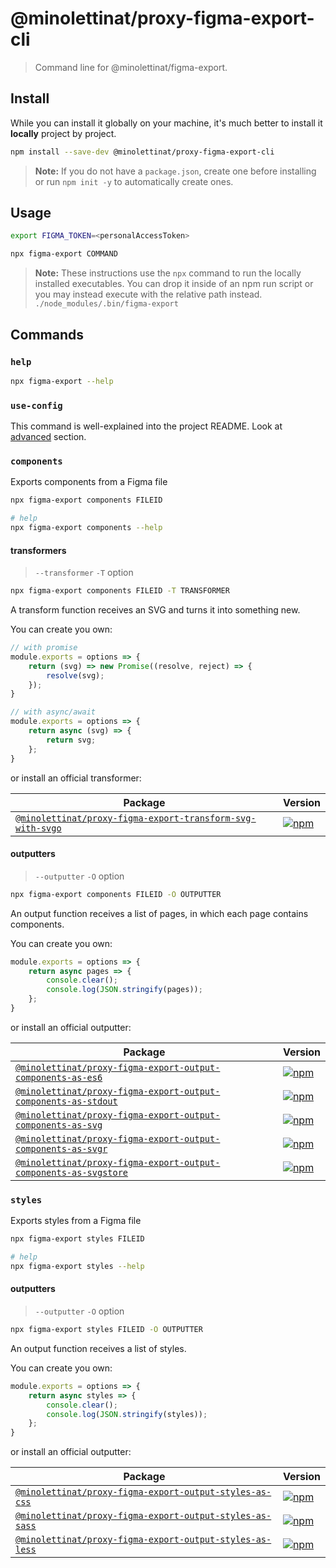 
# @minolettinat/proxy-figma-export-cli

> Command line for @minolettinat/figma-export.

## Install

While you can install it globally on your machine, it's much better to install it **locally** project by project.

```sh
npm install --save-dev @minolettinat/proxy-figma-export-cli
```

> **Note:** If you do not have a `package.json`, create one before installing or run `npm init -y` to automatically create ones.


## Usage

```sh
export FIGMA_TOKEN=<personalAccessToken>

npx figma-export COMMAND
```

> **Note:** These instructions use the `npx` command to run the locally installed executables. You can drop it inside of an npm run script or you may instead execute with the relative path instead. `./node_modules/.bin/figma-export`

## Commands


### `help`

```sh
npx figma-export --help
```


### `use-config`

This command is well-explained into the project README. Look at [advanced](/README.md#advanced) section.


### `components`

Exports components from a Figma file

```sh
npx figma-export components FILEID

# help
npx figma-export components --help
```

#### transformers

> `--transformer` `-T` option

```sh
npx figma-export components FILEID -T TRANSFORMER
```

A transform function receives an SVG and turns it into something new.

You can create you own:

```ts
// with promise
module.exports = options => {
    return (svg) => new Promise((resolve, reject) => {
        resolve(svg);
    });
}
```

```ts
// with async/await
module.exports = options => {
    return async (svg) => {
        return svg;
    };
}
```

or install an official transformer:

| Package | Version |
|---------|---------|
| [`@minolettinat/proxy-figma-export-transform-svg-with-svgo`](/packages/transform-svg-with-svgo) | [![npm](https://img.shields.io/npm/v/@minolettinat/proxy-figma-export-transform-svg-with-svgo.svg?maxAge=3600)](https://www.npmjs.com/package/@minolettinat/proxy-figma-export-transform-svg-with-svgo) |


#### outputters

> `--outputter` `-O` option

```sh
npx figma-export components FILEID -O OUTPUTTER
```

An output function receives a list of pages, in which each page contains components.

You can create you own:

```ts
module.exports = options => {
    return async pages => {
        console.clear();
        console.log(JSON.stringify(pages));
    };
}
```

or install an official outputter:

| Package | Version |
|---------|---------|
| [`@minolettinat/proxy-figma-export-output-components-as-es6`](/packages/output-components-as-es6) | [![npm](https://img.shields.io/npm/v/@minolettinat/proxy-figma-export-output-components-as-es6.svg?maxAge=3600)](https://www.npmjs.com/package/@minolettinat/proxy-figma-export-output-components-as-es6) |
| [`@minolettinat/proxy-figma-export-output-components-as-stdout`](/packages/output-components-as-stdout) | [![npm](https://img.shields.io/npm/v/@minolettinat/proxy-figma-export-output-components-as-stdout.svg?maxAge=3600)](https://www.npmjs.com/package/@minolettinat/proxy-figma-export-output-components-as-stdout) |
| [`@minolettinat/proxy-figma-export-output-components-as-svg`](/packages/output-components-as-svg) | [![npm](https://img.shields.io/npm/v/@minolettinat/proxy-figma-export-output-components-as-svg.svg?maxAge=3600)](https://www.npmjs.com/package/@minolettinat/proxy-figma-export-output-components-as-svg) |
| [`@minolettinat/proxy-figma-export-output-components-as-svgr`](/packages/output-components-as-svgr) | [![npm](https://img.shields.io/npm/v/@minolettinat/proxy-figma-export-output-components-as-svgr.svg?maxAge=3600)](https://www.npmjs.com/package/@minolettinat/proxy-figma-export-output-components-as-svgr) |
| [`@minolettinat/proxy-figma-export-output-components-as-svgstore`](/packages/output-components-as-svgstore) | [![npm](https://img.shields.io/npm/v/@minolettinat/proxy-figma-export-output-components-as-svgstore.svg?maxAge=3600)](https://www.npmjs.com/package/@minolettinat/proxy-figma-export-output-components-as-svgstore) |


### `styles`

Exports styles from a Figma file

```sh
npx figma-export styles FILEID

# help
npx figma-export styles --help
```


#### outputters

> `--outputter` `-O` option

```sh
npx figma-export styles FILEID -O OUTPUTTER
```

An output function receives a list of styles.

You can create you own:

```ts
module.exports = options => {
    return async styles => {
        console.clear();
        console.log(JSON.stringify(styles));
    };
}
```

or install an official outputter:

| Package | Version |
|---------|---------|
| [`@minolettinat/proxy-figma-export-output-styles-as-css`](/packages/output-styles-as-css) | [![npm](https://img.shields.io/npm/v/@minolettinat/proxy-figma-export-output-styles-as-css.svg?maxAge=3600)](https://www.npmjs.com/package/@minolettinat/proxy-figma-export-output-styles-as-css) |
| [`@minolettinat/proxy-figma-export-output-styles-as-sass`](/packages/output-styles-as-sass) | [![npm](https://img.shields.io/npm/v/@minolettinat/proxy-figma-export-output-styles-as-sass.svg?maxAge=3600)](https://www.npmjs.com/package/@minolettinat/proxy-figma-export-output-styles-as-sass) |
| [`@minolettinat/proxy-figma-export-output-styles-as-less`](/packages/output-styles-as-less) | [![npm](https://img.shields.io/npm/v/@minolettinat/proxy-figma-export-output-styles-as-less.svg?maxAge=3600)](https://www.npmjs.com/package/@minolettinat/proxy-figma-export-output-styles-as-less) |
